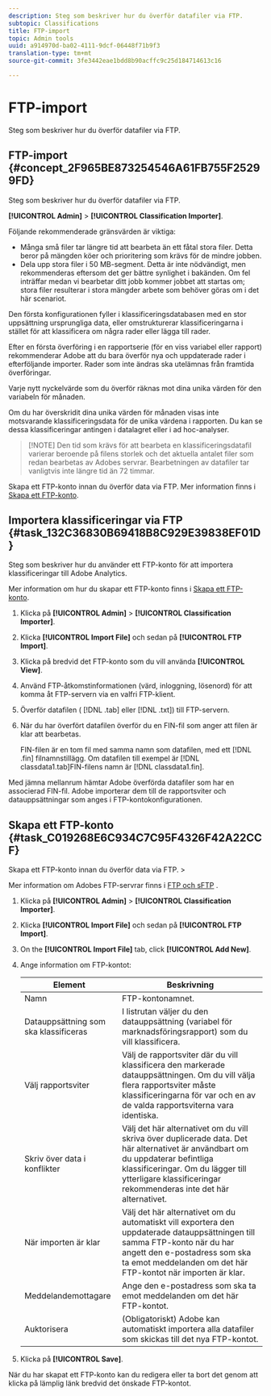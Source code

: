 ```yaml
---
description: Steg som beskriver hur du överför datafiler via FTP.
subtopic: Classifications
title: FTP-import
topic: Admin tools
uuid: a914970d-ba02-4111-9dcf-06448f71b9f3
translation-type: tm+mt
source-git-commit: 3fe3442eae1bdd8b90acffc9c25d184714613c16

---
```



# FTP-import

Steg som beskriver hur du överför datafiler via FTP.

## FTP-import {#concept_2F965BE873254546A61FB755F25299FD}

Steg som beskriver hur du överför datafiler via FTP.

**[!UICONTROL Admin]** > **[!UICONTROL Classification Importer]**.

Följande rekommenderade gränsvärden är viktiga:

* Många små filer tar längre tid att bearbeta än ett fåtal stora filer. Detta beror på mängden köer och prioritering som krävs för de mindre jobben.
* Dela upp stora filer i 50 MB-segment. Detta är inte nödvändigt, men rekommenderas eftersom det ger bättre synlighet i bakänden. Om fel inträffar medan vi bearbetar ditt jobb kommer jobbet att startas om; stora filer resulterar i stora mängder arbete som behöver göras om i det här scenariot.

Den första konfigurationen fyller i klassificeringsdatabasen med en stor uppsättning ursprungliga data, eller omstrukturerar klassificeringarna i stället för att klassificera om några rader eller lägga till rader.

Efter en första överföring i en rapportserie (för en viss variabel eller rapport) rekommenderar Adobe att du bara överför nya och uppdaterade rader i efterföljande importer. Rader som inte ändras ska utelämnas från framtida överföringar.

Varje nytt nyckelvärde som du överför räknas mot dina unika värden för den variabeln för månaden.

Om du har överskridit dina unika värden för månaden visas inte motsvarande klassificeringsdata för de unika värdena i rapporten. Du kan se dessa klassificeringar antingen i datalagret eller i ad hoc-analyser.

>[!NOTE] Den tid som krävs för att bearbeta en klassificeringsdatafil varierar beroende på filens storlek och det aktuella antalet filer som redan bearbetas av Adobes servrar. Bearbetningen av datafiler tar vanligtvis inte längre tid än 72 timmar.

Skapa ett FTP-konto innan du överför data via FTP. Mer information finns i [Skapa ett FTP-konto](/help/components/c-classifications2/c-classifications-importer/c-uploading-saint-data-files-via-ftp.md#task_C019268E6C934C7C95F4326F42A22CCF).

## Importera klassificeringar via FTP {#task_132C36830B69418B8C929E39838EF01D}

<!-- 

t_upload_a_saint_data_file_via_ftp.xml

 -->

Steg som beskriver hur du använder ett FTP-konto för att importera klassificeringar till Adobe Analytics.

Mer information om hur du skapar ett FTP-konto finns i [Skapa ett FTP-konto](/help/components/c-classifications2/c-classifications-importer/c-uploading-saint-data-files-via-ftp.md#task_C019268E6C934C7C95F4326F42A22CCF).

1. Klicka på **[!UICONTROL Admin]** > **[!UICONTROL Classification Importer]**.
1. Klicka **[!UICONTROL Import File]** och sedan på **[!UICONTROL FTP Import]**.
1. Klicka på bredvid det FTP-konto som du vill använda **[!UICONTROL View]**.
1. Använd FTP-åtkomstinformationen (värd, inloggning, lösenord) för att komma åt FTP-servern via en valfri FTP-klient.
1. Överför datafilen ( [!DNL .tab] eller [!DNL .txt]) till FTP-servern.
1. När du har överfört datafilen överför du en FIN-fil som anger att filen är klar att bearbetas.

   FIN-filen är en tom fil med samma namn som datafilen, med ett [!DNL .fin] filnamnstillägg. Om datafilen till exempel är [!DNL classdata1.tab]FIN-filens namn är [!DNL classdata1.fin].

Med jämna mellanrum hämtar Adobe överförda datafiler som har en associerad FIN-fil. Adobe importerar dem till de rapportsviter och datauppsättningar som anges i FTP-kontokonfigurationen.

## Skapa ett FTP-konto {#task_C019268E6C934C7C95F4326F42A22CCF}

Skapa ett FTP-konto innan du överför data via FTP. >

<!-- 

t_create_an_ftp_account.xml

 -->

Mer information om Adobes FTP-servrar finns i [FTP och sFTP](https://docs.adobe.com/content/help/en/analytics/export/ftp-and-sftp/ftp-overview.html) .

1. Klicka på **[!UICONTROL Admin]** > **[!UICONTROL Classification Importer]**.
1. Klicka **[!UICONTROL Import File]** och sedan på **[!UICONTROL FTP Import]**.
1. On the **[!UICONTROL Import File]** tab, click **[!UICONTROL Add New]**.
1. Ange information om FTP-kontot:

   | Element | Beskrivning |
   |---|---|
   | Namn | FTP-kontonamnet. |
   | Datauppsättning som ska klassificeras | I listrutan väljer du den datauppsättning (variabel för marknadsföringsrapport) som du vill klassificera. |
   | Välj rapportsviter | Välj de rapportsviter där du vill klassificera den markerade datauppsättningen. Om du vill välja flera rapportsviter måste klassificeringarna för var och en av de valda rapportsviterna vara identiska. |
   | Skriv över data i konflikter | Välj det här alternativet om du vill skriva över duplicerade data. Det här alternativet är användbart om du uppdaterar befintliga klassificeringar. Om du lägger till ytterligare klassificeringar rekommenderas inte det här alternativet. |
   | När importen är klar | Välj det här alternativet om du automatiskt vill exportera den uppdaterade datauppsättningen till samma FTP-konto när du har angett den e-postadress som ska ta emot meddelanden om det här FTP-kontot när importen är klar. |
   | Meddelandemottagare | Ange den e-postadress som ska ta emot meddelanden om det här FTP-kontot. |
   | Auktorisera | (Obligatoriskt) Adobe kan automatiskt importera alla datafiler som skickas till det nya FTP-kontot. |

1. Klicka på **[!UICONTROL Save]**.

När du har skapat ett FTP-konto kan du redigera eller ta bort det genom att klicka på lämplig länk bredvid det önskade FTP-kontot.
